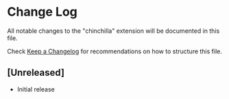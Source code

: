 # Change Log
All notable changes to the "chinchilla" extension will be documented in this file.

Check [Keep a Changelog](http://keepachangelog.com/) for recommendations on how to structure this file.

## [Unreleased]
- Initial release
